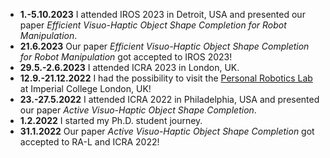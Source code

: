- **1.-5.10.2023** I attended IROS 2023 in Detroit, USA and presented our paper
  *Efficient Visuo-Haptic Object Shape Completion for Robot Manipulation*.
- **21.6.2023** Our paper *Efficient Visuo-Haptic Object Shape Completion for Robot Manipulation*
  got accepted to IROS 2023!
- **29.5.-2.6.2023** I attended ICRA 2023 in London, UK.
- **12.9.-21.12.2022** I had the possibility to visit the 
  [Personal Robotics Lab](https://www.imperial.ac.uk/personal-robotics/) 
  at Imperial College London, UK!
- **23.-27.5.2022** I attended ICRA 2022 in Philadelphia, USA and presented our paper
  *Active Visuo-Haptic Object Shape Completion*.
- **1.2.2022** I started my Ph.D. student journey.
- **31.1.2022** Our paper *Active Visuo-Haptic Object Shape Completion* got accepted to RA-L and
  ICRA 2022!
